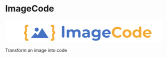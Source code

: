 # ImageCode
![alt logo](https://github.com/marocraft/ImageCode/blob/master/Image1.png)

Transform an image into code
